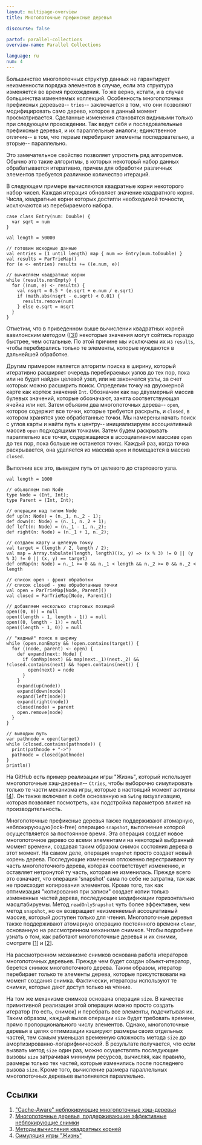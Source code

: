 ```yaml
---
layout: multipage-overview
title: Многопоточные префиксные деревья

discourse: false

partof: parallel-collections
overview-name: Parallel Collections

language: ru
num: 4
---
```


Большинство многопоточных структур данных не гарантирует неизменности порядка элементов в случае, если эта структура изменяется во время прохождения. То же верно, кстати, и в случае большинства изменяемых коллекций. Особенность многопоточных префиксных деревьев-- `tries`-- заключается в том, что они позволяют модифицировать само дерево, которое в данный момент просматривается. Сделанные изменения становятся видимыми только при следующем прохождении. Так ведут себя и последовательные префиксные деревья, и их параллельные аналоги; единственное отличие-- в том, что первые перебирают элементы последовательно, а вторые-- параллельно.

Это замечательное свойство позволяет упростить ряд алгоритмов. Обычно это такие алгоритмы, в которых некоторый набор данных обрабатывается итеративно, причем для обработки различных элементов требуется различное количество итераций.

В следующем примере вычисляются квадратные корни некоторого набор чисел. Каждая итерация обновляет значение квадратного корня. Числа, квадратные корни которых достигли необходимой точности, исключаются из перебираемого набора.

    case class Entry(num: Double) {
      var sqrt = num
    }

    val length = 50000

	// готовим исходные данные
    val entries = (1 until length) map { num => Entry(num.toDouble) }
    val results = ParTrieMap()
    for (e <- entries) results += ((e.num, e))

	// вычисляем квадратные корни
    while (results.nonEmpty) {
      for ((num, e) <- results) {
        val nsqrt = 0.5 * (e.sqrt + e.num / e.sqrt)
        if (math.abs(nsqrt - e.sqrt) < 0.01) {
          results.remove(num)
        } else e.sqrt = nsqrt
      }
    }

Отметим, что в приведенном выше вычислении квадратных корней вавилонским методом (\[[3][3]\]) некоторые значения могут сойтись гораздо быстрее, чем остальные. По этой причине мы исключаем их из `results`, чтобы перебирались только те элементы, которые нуждаются в дальнейшей обработке.

Другим примером является алгоритм поиска в ширину, который итеративно расширяет очередь перебираемых узлов до тех пор, пока или не будет найден целевой узел, или не закончатся узлы, за счет которых можно расширить поиск. Определим точку на двухмерной карте как кортеж значений `Int`. Обозначим как `map` двухмерный массив булевых значений, которые обозначают, занята соответствующая ячейка или нет. Затем объявим два многопоточных дерева-- `open`, которое содержит все точки, которые требуется раскрыть, и `closed`, в котором хранятся уже обработанные точки. Мы намерены начать поиск с углов карты и найти путь к центру-- инициализируем ассоциативный массив `open` подходящими точками. Затем будем раскрывать параллельно все точки, содержащиеся в ассоциативном массиве `open` до тех пор, пока больше не останется точек. Каждый раз, когда точка раскрывается, она удаляется из массива `open` и помещается в массив `closed`.

Выполнив все это, выведем путь от целевого до стартового узла.

    val length = 1000

    // объявляем тип Node
    type Node = (Int, Int);
    type Parent = (Int, Int);

    // операции над типом Node
    def up(n: Node) = (n._1, n._2 - 1);
    def down(n: Node) = (n._1, n._2 + 1);
    def left(n: Node) = (n._1 - 1, n._2);
    def right(n: Node) = (n._1 + 1, n._2);

    // создаем карту и целевую точку
    val target = (length / 2, length / 2);
    val map = Array.tabulate(length, length)((x, y) => (x % 3) != 0 || (y % 3) != 0 || (x, y) == target)
    def onMap(n: Node) = n._1 >= 0 && n._1 < length && n._2 >= 0 && n._2 < length

    // список open - фронт обработки
    // список closed - уже обработанные точки
    val open = ParTrieMap[Node, Parent]()
    val closed = ParTrieMap[Node, Parent]()

    // добавляем несколько стартовых позиций
    open((0, 0)) = null
    open((length - 1, length - 1)) = null
    open((0, length - 1)) = null
    open((length - 1, 0)) = null

    // "жадный" поиск в ширину
    while (open.nonEmpty && !open.contains(target)) {
      for ((node, parent) <- open) {
        def expand(next: Node) {
          if (onMap(next) && map(next._1)(next._2) && !closed.contains(next) && !open.contains(next)) {
            open(next) = node
          }
        }
        expand(up(node))
        expand(down(node))
        expand(left(node))
        expand(right(node))
        closed(node) = parent
        open.remove(node)
      }
    }

    // выводим путь
    var pathnode = open(target)
    while (closed.contains(pathnode)) {
      print(pathnode + "->")
      pathnode = closed(pathnode)
    }
    println()

На GitHub есть пример реализации игры "Жизнь", который использует многопоточные хэш-деревья-- `Ctries`, чтобы выборочно симулировать только те части механизма игры, которые в настоящий момент активны \[[4][4]\].
Он также включает в себя основанную на `Swing` визуализацию, которая позволяет посмотреть, как подстройка параметров влияет на производительность.

Многопоточные префиксные деревья также поддерживают атомарную, неблокирующую(lock-free) операцию `snapshot`, выполнение которой осуществляется за постоянное время. Эта операция создает новое многопоточное дерево со всеми элементами на некоторый выбранный момент времени, создавая таким образом снимок состояния дерева в этот момент.
На самом деле, операция `snapshot` просто создает новый корень дерева. Последующие изменения отложенно перестраивают ту часть многопоточного дерева, которая соответствует изменению, и оставляет нетронутой ту часть, которая не изменилась. Прежде всего это означает, что операция 'snapshot' сама по себе не затратна, так как не происходит копирования элементов. Кроме того, так как оптимизация "копирования при записи" создает копии только измененных частей дерева, последующие модификации горизонтально масштабируемы.
Метод `readOnlySnapshot` чуть более эффективен, чем метод `snapshot`, но он возвращает неизменяемый ассоциативный массив, который доступен только для чтения. Многопоточные деревья также поддерживают атомарную операцию постоянного времени `clear`, основанную на рассмотренном механизме снимков.
Чтобы подробнее узнать о том, как работают многопоточные деревья и их снимки, смотрите \[[1][1]\] и \[[2][2]\].

На рассмотренном механизме снимков основана работа итераторов многопоточных деревьев. Прежде чем будет создан объект-итератор, берется снимок многопоточного дерева. Таким образом, итератор перебирает только те элементы дерева, которые присутствовали на момент создания снимка. Фактически, итераторы используют те снимки, которые дают доступ только на чтение.

На том же механизме снимков основана операция `size`. В качестве примитивной реализации этой операции можно просто создать итератор (то есть, снимок) и перебрать все элементы, подсчитывая их. Таким образом, каждый вызов операции `size` будет требовать времени, прямо пропорционального числу элементов. Однако, многопоточные деревья в целях оптимизации кэшируют размеры своих отдельных частей, тем самым уменьшая временную сложность метода `size` до амортизированно-логарифмической. В результате получается, что если вызвать метод `size` один раз, можно осуществлять последующие вызовы `size` затрачивая минимум ресурсов, вычисляя, как правило, размеры только тех частей, которые изменились после последнего вызова `size`. Кроме того, вычисление размера параллельных многопоточных деревьев выполняется параллельно.


## Ссылки

1. ["Cache-Aware" неблокирующие многопоточные хэш-деревья][1]
2. [Многопоточные деревья, поддерживающие эффективные неблокирующие снимки][2]
3. [Методы вычисления квадратных корней][3]
4. [Симуляция игры "Жизнь"][4]

  [1]: https://infoscience.epfl.ch/record/166908/files/ctries-techreport.pdf "Ctries-techreport"
  [2]: http://lampwww.epfl.ch/~prokopec/ctries-snapshot.pdf "Ctries-snapshot"
  [3]: https://en.wikipedia.org/wiki/Methods_of_computing_square_roots#Babylonian_method "babylonian-method"
  [4]: https://github.com/axel22/ScalaDays2012-TrieMap "game-of-life-ctries"
